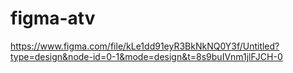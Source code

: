 # figma-atv
https://www.figma.com/file/kLe1dd91eyR3BkNkNQ0Y3f/Untitled?type=design&node-id=0-1&mode=design&t=8s9buIVnm1jlFJCH-0
